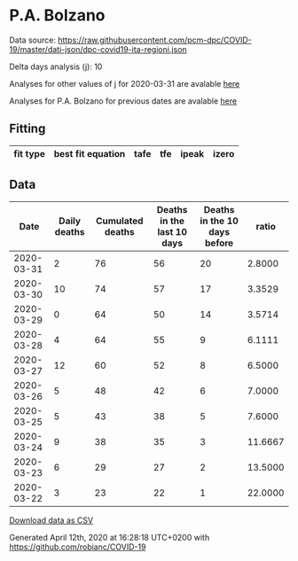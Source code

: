 # P.A. Bolzano

Data source: https://raw.githubusercontent.com/pcm-dpc/COVID-19/master/dati-json/dpc-covid19-ita-regioni.json

Delta days analysis (j): 10

Analyses for other values of j for 2020-03-31 are avalable [here](../README.md)

Analyses for P.A. Bolzano for previous dates are avalable [here](../../README.md)

## Fitting 
|fit type|best fit equation|tafe|tfe|ipeak|izero|
|-------|-----|--------|------|---|---|

## Data
|Date|Daily deaths|Cumulated deaths|Deaths in the last 10 days|Deaths in the 10 days before|ratio|
|----|----------|-----------|-------|--------------------|-----|
|2020-03-31|2|76|56|20|2.8000|
|2020-03-30|10|74|57|17|3.3529|
|2020-03-29|0|64|50|14|3.5714|
|2020-03-28|4|64|55|9|6.1111|
|2020-03-27|12|60|52|8|6.5000|
|2020-03-26|5|48|42|6|7.0000|
|2020-03-25|5|43|38|5|7.6000|
|2020-03-24|9|38|35|3|11.6667|
|2020-03-23|6|29|27|2|13.5000|
|2020-03-22|3|23|22|1|22.0000|

[Download data as CSV](COVID-19_p.a._bolzano_j10_2020-03-31.csv)

Generated April 12th, 2020 at 16:28:18 UTC+0200 with https://github.com/robianc/COVID-19
